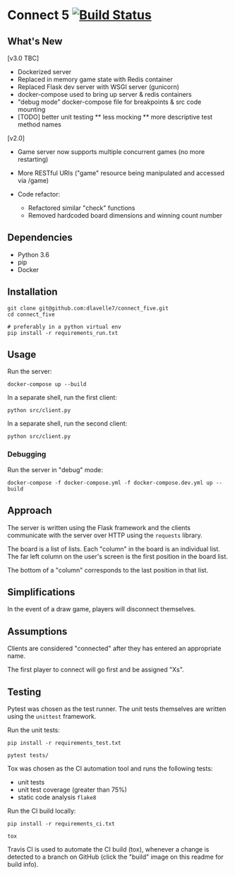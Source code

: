 # Connect 5 [![Build Status](https://travis-ci.com/dlavelle7/connect_five.svg?branch=master)](https://travis-ci.com/dlavelle7/connect_five)

## What's New
[v3.0 TBC]
* Dockerized server
* Replaced in memory game state with Redis container
* Replaced Flask dev server with WSGI server (gunicorn)
* docker-compose used to bring up server & redis containers
* "debug mode" docker-compose file for breakpoints & src code mounting
* [TODO] better unit testing
** less mocking
** more descriptive test method names

[v2.0]
* Game server now supports multiple concurrent games (no more restarting)
* More RESTful URIs ("game" resource being manipulated and accessed via /game)
* Code refactor:

  * Refactored similar "check" functions
  * Removed hardcoded board dimensions and winning count number

## Dependencies
* Python 3.6
* pip
* Docker

## Installation
```
git clone git@github.com:dlavelle7/connect_five.git
cd connect_five

# preferably in a python virtual env
pip install -r requirements_run.txt
```

## Usage
Run the server:
```
docker-compose up --build
```

In a separate shell, run the first client:
```
python src/client.py
```

In a separate shell, run the second client:
```
python src/client.py
```

### Debugging
Run the server in "debug" mode:
```
docker-compose -f docker-compose.yml -f docker-compose.dev.yml up --build
```

## Approach

The server is written using the Flask framework and the clients communicate
with the server over HTTP using the `requests` library.

The board is a list of lists. Each "column" in the board is an individual list.
The far left column on the user's screen is the first position in the board
list.

The bottom of a "column" corresponds to the last position in that list.

## Simplifications

In the event of a draw game, players will disconnect themselves.

## Assumptions

Clients are considered "connected" after they has entered an appropriate name.

The first player to connect will go first and be assigned "Xs".

## Testing

Pytest was chosen as the test runner. The unit tests themselves are written
using the `unittest` framework.

Run the unit tests:
```
pip install -r requirements_test.txt

pytest tests/
```

Tox was chosen as the CI automation tool and runs the following tests:
* unit tests
* unit test coverage (greater than 75%)
* static code analysis `flake8`

Run the CI build locally:
```
pip install -r requirements_ci.txt

tox
```

Travis CI is used to automate the CI build (tox), whenever a change is
detected to a branch on GitHub (click the "build" image on this readme for
build info).
